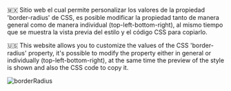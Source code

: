 🇲🇽 Sitio web el cual permite personalizar los valores de la propiedad 'border-radius' de CSS, es posible modificar la propiedad tanto de manera general como de manera individual 
(top-left-bottom-right), al mismo tiempo que se muestra la vista previa del estilo y el código CSS para copiarlo.

🇺🇸 This website allows you to customize the values of the CSS 'border-radius' property, it's possible to modify the property either in general or individually (top-left-bottom-right), at the same time the preview of the style is shown and also the CSS code to copy it.


![borderRadius](https://github.com/user-attachments/assets/dffda1dd-02d7-496a-b265-6a64e6b392ce)
